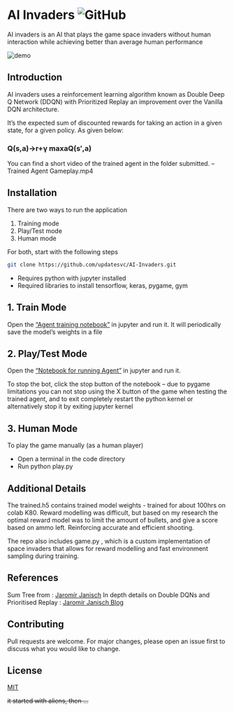# AI Invaders ![GitHub](https://img.shields.io/github/license/updatesvc/WhatsApee.svg?style=for-the-badge)

AI invaders is an AI that plays the game space invaders without human interaction while achieving better than average human performance

![demo](https://user-images.githubusercontent.com/18010106/123296610-75ae6d00-d51f-11eb-9a53-58e16c743295.gif)


## Introduction

AI invaders uses a reinforcement learning algorithm known as Double Deep Q Network (DDQN) with Prioritized Replay an improvement over the Vanilla DQN architecture.

It’s the expected sum of discounted rewards for taking an action in a given state, for a given policy. As given below:

### **Q(s,a)→r+γ maxaQ(s′,a)**

You can find a short video of the trained agent in the folder submitted. – Trained Agent Gameplay.mp4

## Installation

There are two ways to run the application

1. Training mode
2. Play/Test mode
3. Human mode

For both, start with the following steps

```bash
git clone https://github.com/updatesvc/AI-Invaders.git
```

- Requires python with jupyter installed
- Required libraries to install tensorflow, keras, pygame, gym

## 1. Train Mode

Open the [“Agent training notebook”](https://github.com/updatesvc/AI-Invaders/blob/master/Agent%20training%20notebook.ipynb) in jupyter and run it.
It will periodically save the model’s weights in a file

## 2. Play/Test Mode

Open the [“Notebook for running Agent”](https://github.com/updatesvc/AI-Invaders/blob/master/Notebook%20for%20running%20Agent.ipynb) in jupyter and run it.

To stop the bot, click the stop button of the notebook – due to pygame limitations you can not stop using the X button of the game when testing the trained agent, and to exit completely restart the python kernel or alternatively stop it by exiting jupyter kernel

## 3. Human Mode

To play the game manually (as a human player)

- Open a terminal in the code directory
- Run python play.py

## Additional Details

The trained.h5 contains trained model weights - trained for about 100hrs on colab K80. Reward modelling was difficult, but based on my research the optimal reward model was to limit the amount of bullets, and give a score based on ammo left. Reinforcing accurate and efficient shooting.

The repo also includes game.py , which is a custom implementation of space invaders that allows for reward modelling and fast environment sampling during training.

## References

Sum Tree from : [Jaromír Janisch](https://github.com/jaromiru/AI-blog/blob/master/SumTree.py)
In depth details on Double DQNs and Prioritised Replay : [Jaromír Janisch Blog](https://jaromiru.com/2016/11/07/lets-make-a-dqn-double-learning-and-prioritized-experience-replay/)

## Contributing

Pull requests are welcome. For major changes, please open an issue first to discuss what you would like to change.

## License

[MIT](https://choosealicense.com/licenses/mit/)

~~it started with aliens, then ...~~
